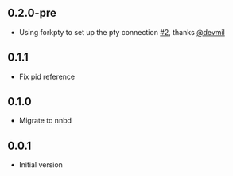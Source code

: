 ## 0.2.0-pre

- Using forkpty to set up the pty connection [#2](https://github.com/TerminalStudio/pty/pull/2), thanks [@devmil](https://github.com/devmil)

## 0.1.1

- Fix pid reference

## 0.1.0

- Migrate to nnbd

## 0.0.1

- Initial version
